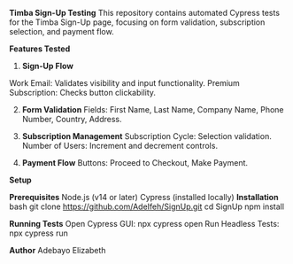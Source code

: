 **Timba Sign-Up Testing**
This repository contains automated Cypress tests for the Timba Sign-Up page, focusing on form validation, subscription selection, and payment flow.

**Features Tested**
1. **Sign-Up Flow**

Work Email: Validates visibility and input functionality.
Premium Subscription: Checks button clickability.

2. **Form Validation**
Fields: First Name, Last Name, Company Name, Phone Number, Country, Address.

3. **Subscription Management**
Subscription Cycle: Selection validation.
Number of Users: Increment and decrement controls.

4. **Payment Flow**
Buttons: Proceed to Checkout, Make Payment.

**Setup**

**Prerequisites**
Node.js (v14 or later)
Cypress (installed locally)
**Installation**
bash
git clone https://github.com/AdeIfeh/SignUp.git
cd SignUp
npm install

**Running Tests**
Open Cypress GUI: npx cypress open
Run Headless Tests: npx cypress run

**Author**
Adebayo Elizabeth
